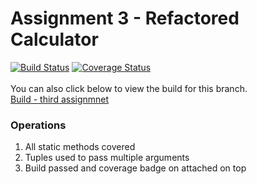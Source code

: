 #  Assignment 3 - Refactored Calculator 
[![Build Status](https://app.travis-ci.com/njitvjk/calc2.svg?branch=calc_part3)](https://app.travis-ci.com/njitvjk/calc2)
[![Coverage Status](https://coveralls.io/repos/github/njitvjk/calc2/badge.svg?branch=calc_part3)](https://coveralls.io/github/njitvjk/calc2?branch=calc_part3)
<br/><br/>
You can also click below to view the build for this branch.<br/>
[Build - third assignmnet](https://app.travis-ci.com/github/njitvjk/calc2/builds/241876414)

### Operations
1. All static methods covered 
2. Tuples used to pass multiple arguments
3. Build passed and coverage badge on attached on top 
